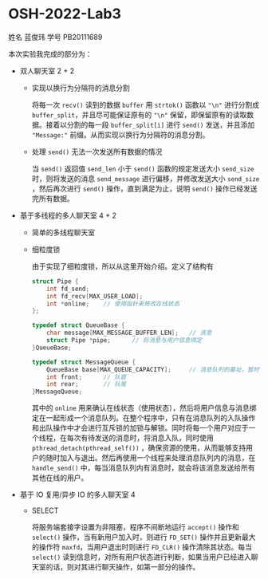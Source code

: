 # OSH-2022-Lab3

姓名 蓝俊玮 学号 PB20111689

本次实验我完成的部分为：

- 双人聊天室 2 + 2

  - 实现以换行为分隔符的消息分割

    将每一次 `recv()` 读到的数据 `buffer` 用 `strtok()` 函数以 `"\n"` 进行分割成 `buffer_split`，并且尽可能保证原有的 `"\n"` 保留，即保留原有的读取数据。接着以分割的每一段 `buffer_split[i]` 进行 `send()` 发送，并且添加 `"Message:"` 前缀。从而实现以换行为分隔符的消息分割。

  - 处理 `send()` 无法一次发送所有数据的情况

    当 `send()` 返回值 `send_len` 小于 `send()` 函数的规定发送大小 `send_size` 时，则将发送的消息 `send_message` 进行偏移，并修改发送大小 `send_size` ，然后再次进行 `send()` 操作，直到满足为止，说明 `send()` 操作已经发送完所有数据。

- 基于多线程的多人聊天室 4 + 2

  - 简单的多线程聊天室

  - 细粒度锁

    由于实现了细粒度锁，所以从这里开始介绍。定义了结构有

    ```c
    struct Pipe {
        int fd_send;
        int fd_recv[MAX_USER_LOAD];
        int *online;    // 使用指针来修改在线状态
    };
    
    typedef struct QueueBase {
        char message[MAX_MESSAGE_BUFFER_LEN];   // 消息
        struct Pipe *pipe;      // 将消息与用户信息绑定
    }QueueBase;
    
    typedef struct MessageQueue {
        QueueBase base[MAX_QUEUE_CAPACITY];     // 消息队列的基址，暂时设定大小为 1024
        int front;      // 队首
        int rear;       // 队尾
    }MessageQueue;
    ```

    其中的 `online` 用来确认在线状态（使用状态），然后将用户信息与消息绑定在一起形成一个消息队列。在整个程序中，只有在消息队列的入队操作和出队操作中才会进行互斥锁的加锁与解锁。同时将每一个用户对应于一个线程，在每次有待发送的消息时，将消息入队，同时使用 `pthread_detach(pthread_self())` ，确保资源的使用，从而能够支持用户的随时加入与退出。然后再使用一个线程来处理消息队列内的消息，在 `handle_send()` 中，每当消息队列内有消息时，就会将该消息发送给所有其他在线的用户。

- 基于 IO 复用/异步 IO 的多人聊天室 4

  - SELECT

    将服务端套接字设置为非阻塞，程序不间断地运行 `accept()` 操作和 `select()` 操作，当有新用户加入时，则进行 `FD_SET()` 操作并且更新最大的操作符 `maxfd`，当用户退出时则进行 `FD_CLR()` 操作清除其状态。每当 `select()` 读到信息时，对所有用户状态进行判断，如果当用户已经进入聊天室的话，则对其进行聊天操作，如第一部分的操作。
